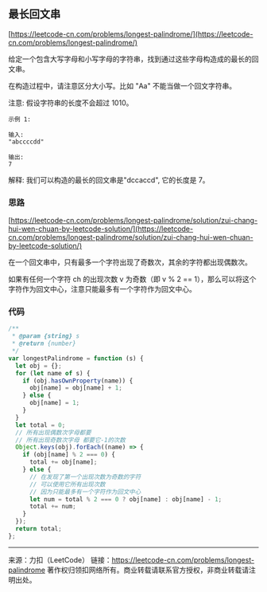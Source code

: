 ## 最长回文串

[https://leetcode-cn.com/problems/longest-palindrome/](https://leetcode-cn.com/problems/longest-palindrome/)

给定一个包含大写字母和小写字母的字符串，找到通过这些字母构造成的最长的回文串。

在构造过程中，请注意区分大小写。比如 "Aa" 不能当做一个回文字符串。

注意:
假设字符串的长度不会超过 1010。

```
示例 1:

输入:
"abccccdd"

输出:
7
```

解释:
我们可以构造的最长的回文串是"dccaccd", 它的长度是 7。




### 思路 

[https://leetcode-cn.com/problems/longest-palindrome/solution/zui-chang-hui-wen-chuan-by-leetcode-solution/](https://leetcode-cn.com/problems/longest-palindrome/solution/zui-chang-hui-wen-chuan-by-leetcode-solution/)

在一个回文串中，只有最多一个字符出现了奇数次，其余的字符都出现偶数次。


如果有任何一个字符 ch 的出现次数 v 为奇数（即 v % 2 == 1），那么可以将这个字符作为回文中心，注意只能最多有一个字符作为回文中心。


### 代码 


```js
/**
 * @param {string} s
 * @return {number}
 */
var longestPalindrome = function (s) {
  let obj = {};
  for (let name of s) {
    if (obj.hasOwnProperty(name)) {
      obj[name] = obj[name] + 1;
    } else {
      obj[name] = 1;
    }
  }
  let total = 0;
  // 所有出现偶数次字母都要
  // 所有出现奇数次字母 都要它-1的次数
  Object.keys(obj).forEach((name) => {
    if (obj[name] % 2 === 0) {
      total += obj[name];
    } else {
      // 在发现了第一个出现次数为奇数的字符  
      // 可以使用它所有出现次数 
      // 因为只能最多有一个字符作为回文中心
      let num = total % 2 === 0 ? obj[name] : obj[name] - 1;
      total += num;
    }
  });
  return total;
};
```

----

来源：力扣（LeetCode）
链接：https://leetcode-cn.com/problems/longest-palindrome
著作权归领扣网络所有。商业转载请联系官方授权，非商业转载请注明出处。